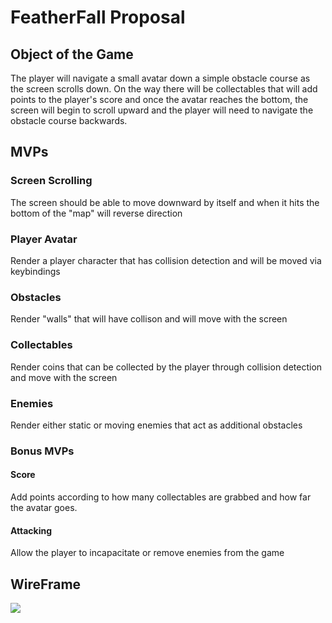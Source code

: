 # FeatherFall Proposal
## Object of the Game 
The player will navigate a small avatar down a simple obstacle course as the screen scrolls down. On the way there will be collectables that will add points to the player's score and once the avatar reaches the bottom, the screen will begin to scroll upward and the player will need to navigate the obstacle course backwards.
## MVPs
### Screen Scrolling
The screen should be able to move downward by itself and when it hits the bottom of the "map" will reverse direction
### Player Avatar
Render a player character that has collision detection and will be moved via keybindings
### Obstacles 
Render "walls" that will have collison and will move with the screen
### Collectables 
Render coins that can be collected by the player through collision detection and move with the screen
### Enemies 
Render either static or moving enemies that act as additional obstacles
### Bonus MVPs
#### Score 
Add points according to how many collectables are grabbed and how far the avatar goes.
#### Attacking 
Allow the player to incapacitate or remove enemies from the game
## WireFrame 
![](https://user-images.githubusercontent.com/40276721/49188930-6d2b3100-f33a-11e8-8b08-56f1df69fa9d.png)
